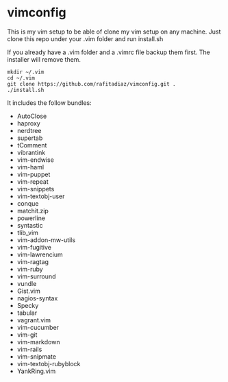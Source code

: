 # vimconfig
This is my vim setup to be able of clone my vim setup on any machine.
Just clone this repo under your .vim folder and run install.sh 

If you already have a .vim folder and a .vimrc file backup them first. The installer will remove them.

    mkdir ~/.vim
    cd ~/.vim
    git clone https://github.com/rafitadiaz/vimconfig.git .
    ./install.sh

It includes the follow bundles:

* AutoClose
* haproxy
* nerdtree
* supertab
* tComment
* vibrantink
* vim-endwise
* vim-haml
* vim-puppet
* vim-repeat
* vim-snippets
* vim-textobj-user
* conque
* matchit.zip
* powerline
* syntastic
* tlib_vim
* vim-addon-mw-utils
* vim-fugitive
* vim-lawrencium
* vim-ragtag
* vim-ruby
* vim-surround
* vundle
* Gist.vim
* nagios-syntax
* Specky
* tabular
* vagrant.vim
* vim-cucumber
* vim-git
* vim-markdown
* vim-rails
* vim-snipmate
* vim-textobj-rubyblock
* YankRing.vim
